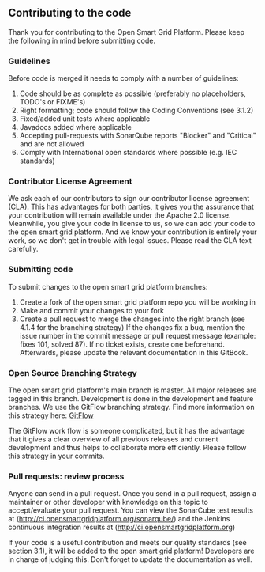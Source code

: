 ## Contributing to the code

Thank you for contributing to the Open Smart Grid Platform. Please keep the following in mind before submitting code. 

### Guidelines

Before code is merged it needs to comply with a number of guidelines:
1. Code should be as complete as possible (preferably no placeholders, TODO's or FIXME's)
2. Right formatting; code should follow the Coding Conventions (see 3.1.2)
3. Fixed/added unit tests where applicable
4. Javadocs added where applicable
5. Accepting pull-requests with SonarQube reports "Blocker" and "Critical" and are not allowed
6. Comply with International open standards where possible (e.g. IEC standards)

### Contributor License Agreement

We ask each of our contributors to sign our contributor license agreement (CLA). This has advantages for both parties, it gives you the assurance that your contribution will remain available under the Apache 2.0 license. Meanwhile, you give your code in license to us, so we can add your code to the open smart grid platform. And we know your contribution is entirely your work, so we don't get in trouble with legal issues. Please read the CLA text carefully.  

### Submitting code

To submit changes to the open smart grid platform branches:
1. Create a fork of the open smart grid platform repo you will be working in
2. Make and commit your changes to your fork
3. Create a pull request to merge the changes into the right branch (see 4.1.4 for the branching strategy)
If the changes fix a bug, mention the issue number in the commit message or pull request message (example: fixes
101, solved 87). If no ticket exists, create one beforehand. Afterwards, please update the relevant documentation in this GitBook.

### Open Source Branching Strategy

The open smart grid platform's main branch is master. All major releases are tagged in this branch. Development is done in
the development and feature branches. We use the GitFlow branching strategy. Find more information on this strategy here: [GitFlow](http://nvie.com/posts/a-successful-git-branching-model/)

The GitFlow work flow is someone complicated, but it has the advantage that it gives a clear overview of all previous releases and current development and thus helps to collaborate more efficiently. Please follow this strategy in your commits.

### Pull requests: review process

Anyone can send in a pull request. Once you send in a pull request, assign a maintainer or other developer with knowledge on this topic to accept/evaluate your pull request. You can view the SonarCube test results at (http://ci.opensmartgridplatform.org/sonarqube/) and the Jenkins continuous integration results at (http://ci.opensmartgridplatform.org) 

If your code is a useful contribution and meets our quality standards (see section 3.1), it will be added to the open smart grid platform! Developers are in charge of judging this. Don't forget to update the documentation as well.
